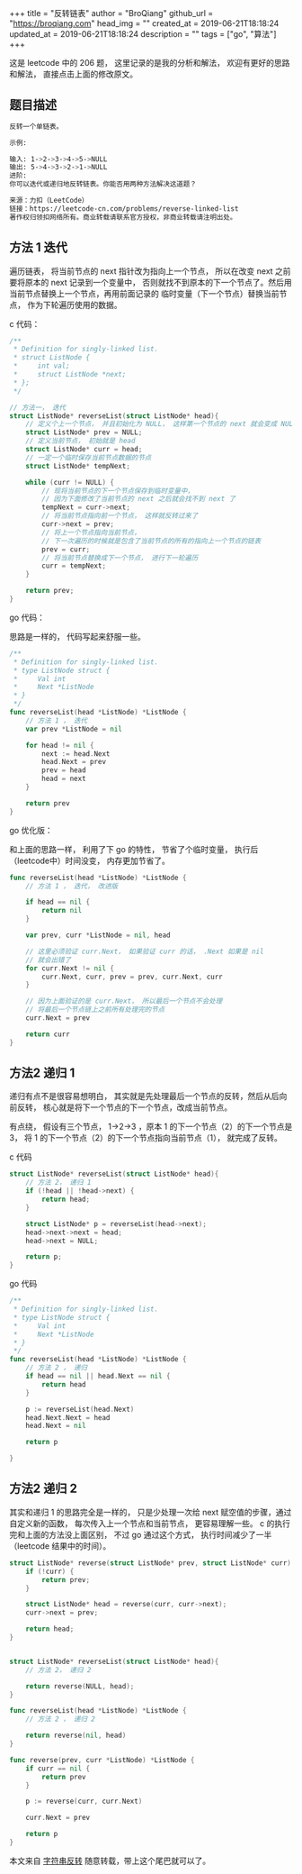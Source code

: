 +++
title = "反转链表"
author = "BroQiang"
github_url = "https://broqiang.com"
head_img = ""
created_at = 2019-06-21T18:18:24
updated_at = 2019-06-21T18:18:24
description = ""
tags = ["go", "算法"]
+++

这是 leetcode 中的 206 题， 这里记录的是我的分析和解法， 欢迎有更好的思路和解法，
直接点击上面的修改原文。

## 题目描述

```bash
反转一个单链表。

示例:

输入: 1->2->3->4->5->NULL
输出: 5->4->3->2->1->NULL
进阶:
你可以迭代或递归地反转链表。你能否用两种方法解决这道题？

来源：力扣（LeetCode）
链接：https://leetcode-cn.com/problems/reverse-linked-list
著作权归领扣网络所有。商业转载请联系官方授权，非商业转载请注明出处。
```

## 方法 1 迭代

遍历链表， 将当前节点的 next 指针改为指向上一个节点， 所以在改变 next 之前要将原本的 next
记录到一个变量中， 否则就找不到原本的下一个节点了。然后用当前节点替换上一个节点，再用前面记录的
临时变量（下一个节点）替换当前节点， 作为下轮遍历使用的数据。

c 代码：

```c
/**
 * Definition for singly-linked list.
 * struct ListNode {
 *     int val;
 *     struct ListNode *next;
 * };
 */

// 方法一， 迭代
struct ListNode* reverseList(struct ListNode* head){
    // 定义个上一个节点， 并且初始化为 NULL， 这样第一个节点的 next 就会变成 NULL
    struct ListNode* prev = NULL;
    // 定义当前节点， 初始就是 head
    struct ListNode* curr = head;
    // 一定一个临时保存当前节点数据的节点
    struct ListNode* tempNext;

    while (curr != NULL) {
        // 现将当前节点的下一个节点保存到临时变量中，
        // 因为下面修改了当前节点的 next 之后就会找不到 next 了
        tempNext = curr->next;
        // 将当前节点指向前一个节点， 这样就反转过来了
        curr->next = prev;
        // 将上一个节点指向当前节点，
        // 下一次遍历的时候就是包含了当前节点的所有的指向上一个节点的链表
        prev = curr;
        // 将当前节点替换成下一个节点， 进行下一轮遍历
        curr = tempNext;
    }

    return prev;
}
```

go 代码：

思路是一样的， 代码写起来舒服一些。

```go
/**
 * Definition for singly-linked list.
 * type ListNode struct {
 *     Val int
 *     Next *ListNode
 * }
 */
func reverseList(head *ListNode) *ListNode {
    // 方法 1 ， 迭代
    var prev *ListNode = nil

    for head != nil {
        next := head.Next
        head.Next = prev
        prev = head
        head = next
    }

    return prev
}
```

go 优化版：

和上面的思路一样， 利用了下 go 的特性， 节省了个临时变量， 执行后（leetcode中）时间没变，
内存更加节省了。

```go
func reverseList(head *ListNode) *ListNode {
    // 方法 1 ， 迭代， 改进版

    if head == nil {
        return nil
    }

    var prev, curr *ListNode = nil, head

    // 这里必须验证 curr.Next， 如果验证 curr 的话， .Next 如果是 nil
    // 就会出错了
    for curr.Next != nil {
        curr.Next, curr, prev = prev, curr.Next, curr
    }

    // 因为上面验证的是 curr.Next， 所以最后一个节点不会处理
    // 将最后一个节点链上之前所有处理完的节点
    curr.Next = prev

    return curr
}
```

## 方法2 递归 1

递归有点不是很容易想明白， 其实就是先处理最后一个节点的反转，然后从后向前反转，
核心就是将下一个节点的下一个节点，改成当前节点。

有点绕， 假设有三个节点， 1->2->3 ，原本 1 的下一个节点（2）的下一个节点是 3，
将 1 的下一个节点（2）的下一个节点指向当前节点（1）， 就完成了反转。

c 代码

```c
struct ListNode* reverseList(struct ListNode* head){
    // 方法 2， 递归 1
    if (!head || !head->next) {
        return head;
    }

    struct ListNode* p = reverseList(head->next);
    head->next->next = head;
    head->next = NULL;

    return p;
}
```

go 代码

```go
/**
 * Definition for singly-linked list.
 * type ListNode struct {
 *     Val int
 *     Next *ListNode
 * }
 */
func reverseList(head *ListNode) *ListNode {
    // 方法 2 ， 递归
    if head == nil || head.Next == nil {
        return head
    }

    p := reverseList(head.Next)
    head.Next.Next = head
    head.Next = nil

    return p

}
```

## 方法2 递归 2

其实和递归 1 的思路完全是一样的， 只是少处理一次给 next 赋空值的步骤，通过自定义新的函数，
每次传入上一个节点和当前节点， 更容易理解一些。 c 的执行完和上面的方法没上面区别， 不过 go
通过这个方式， 执行时间减少了一半（leetcode 结果中的时间）。

```c
struct ListNode* reverse(struct ListNode* prev, struct ListNode* curr) {
    if (!curr) {
        return prev;
    }

    struct ListNode* head = reverse(curr, curr->next);
    curr->next = prev;

    return head;
}


struct ListNode* reverseList(struct ListNode* head){
    // 方法 2， 递归 2

    return reverse(NULL, head);
}
```

```go
func reverseList(head *ListNode) *ListNode {
    // 方法 2 ， 递归 2

    return reverse(nil, head)
}

func reverse(prev, curr *ListNode) *ListNode {
    if curr == nil {
        return prev
    }

    p := reverse(curr, curr.Next)

    curr.Next = prev

    return p
}
```

本文来自 [字符串反转](https://broqiang.com/posts/reverse-linked-list)
随意转载，带上这个尾巴就可以了。
